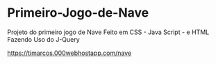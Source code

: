 # Primeiro-Jogo-de-Nave
Projeto do primeiro jogo de Nave Feito em CSS - Java Script - e HTML Fazendo Uso do J-Query

https://timarcos.000webhostapp.com/nave

